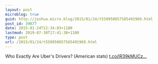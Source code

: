 ```yaml
---
layout: post
microblog: true
guid: http://joshua.micro.blog/2015/01/24/t558950857585491969.html
post_id: 39077
date: 2015-01-24T22:34:03+1100
lastmod: 2019-07-30T17:41:38+1100
type: post
url: /2015/01/24/t558950857585491969.html
---
```

Who Exactly Are Uber's Drivers? (American stats) [t.co/lR39kMUCz...](http://t.co/lR39kMUCzA)
